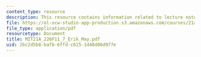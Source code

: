 ```yaml
---
content_type: resource
description: This resource contains information related to lecture notes.
file: https://ol-ocw-studio-app-production.s3.amazonaws.com/courses/21a-226-ethnic-and-national-identity-fall-2011/2bc2d5b8bafb6ffdc6151d48d86d977e_MIT21A_226F11_7_Erik_May.pdf
file_type: application/pdf
resourcetype: Document
title: MIT21A_226F11_7_Erik_May.pdf
uid: 2bc2d5b8-bafb-6ffd-c615-1d48d86d977e
---
```

